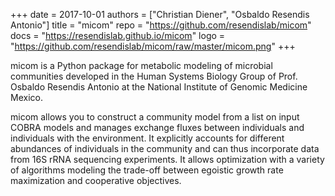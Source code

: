 +++
date = 2017-10-01
authors = ["Christian Diener", "Osbaldo Resendis Antonio"]
title = "micom"
repo = "https://github.com/resendislab/micom"
docs = "https://resendislab.github.io/micom"
logo = "https://github.com/resendislab/micom/raw/master/micom.png"
+++

micom is a Python package for metabolic modeling of microbial communities
developed in the Human Systems Biology Group of Prof. Osbaldo Resendis Antonio
at the National Institute of Genomic Medicine Mexico.

micom allows you to construct a community model from a list on input COBRA
models and manages exchange fluxes between individuals and individuals with the
environment. It explicitly accounts for different abundances of individuals in
the community and can thus incorporate data from 16S rRNA sequencing
experiments. It allows optimization with a variety of algorithms modeling the
trade-off between egoistic growth rate maximization and cooperative objectives.
